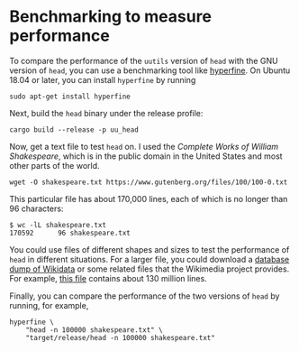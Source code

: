 # Benchmarking to measure performance

To compare the performance of the `uutils` version of `head` with the
GNU version of `head`, you can use a benchmarking tool like
[hyperfine][0]. On Ubuntu 18.04 or later, you can install `hyperfine` by
running

    sudo apt-get install hyperfine

Next, build the `head` binary under the release profile:

    cargo build --release -p uu_head

Now, get a text file to test `head` on. I used the *Complete Works of
William Shakespeare*, which is in the public domain in the United States
and most other parts of the world.

    wget -O shakespeare.txt https://www.gutenberg.org/files/100/100-0.txt

This particular file has about 170,000 lines, each of which is no longer
than 96 characters:

    $ wc -lL shakespeare.txt 
    170592      96 shakespeare.txt

You could use files of different shapes and sizes to test the
performance of `head` in different situations. For a larger file, you
could download a [database dump of Wikidata][1] or some related files
that the Wikimedia project provides. For example, [this file][2]
contains about 130 million lines.

Finally, you can compare the performance of the two versions of `head`
by running, for example,

    hyperfine \
        "head -n 100000 shakespeare.txt" \
        "target/release/head -n 100000 shakespeare.txt"

[0]: https://github.com/sharkdp/hyperfine
[1]: https://www.wikidata.org/wiki/Wikidata:Database_download
[2]: https://dumps.wikimedia.org/wikidatawiki/20211001/wikidatawiki-20211001-pages-logging.xml.gz

